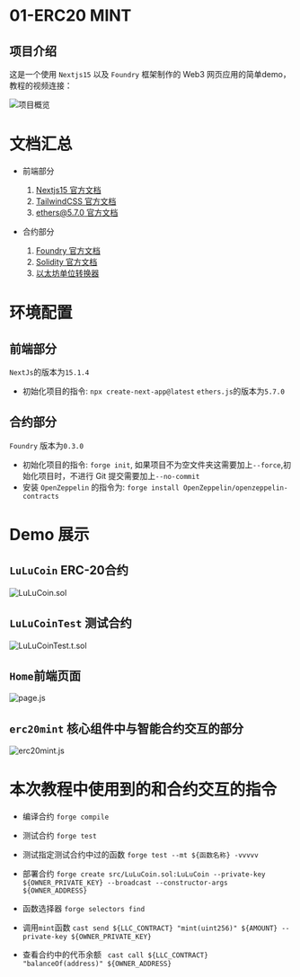 # 01-ERC20 MINT
## 项目介绍
这是一个使用 `Nextjs15` 以及 `Foundry` 框架制作的 Web3 网页应用的简单demo，教程的视频连接：

![项目概览](./docs-assets/demo.png)

# 文档汇总
- 前端部分
  1. [Nextjs15 官方文档](https://nextjs.org/)
  2. [TailwindCSS 官方文档](https://tailwindcss.com/)
  3. [ethers@5.7.0 官方文档](https://docs.ethers.org/v5/)
   
- 合约部分
  1. [Foundry 官方文档](https://book.getfoundry.sh/)
  2. [Solidity 官方文档](https://docs.soliditylang.org/en/latest/)
  3. [以太坊单位转换器](https://eth-converter.com/)

# 环境配置
## 前端部分
`NextJs`的版本为`15.1.4`
   - 初始化项目的指令: `npx create-next-app@latest`
`ethers.js`的版本为`5.7.0`

## 合约部分
`Foundry` 版本为`0.3.0`
   - 初始化项目的指令: `forge init`, 如果项目不为空文件夹这需要加上`--force`,初始化项目时，不进行 Git 提交需要加上`--no-commit`
   - 安装 `OpenZeppelin` 的指令为: `forge install OpenZeppelin/openzeppelin-contracts` 

# Demo 展示
## `LuLuCoin` ERC-20合约
![LuLuCoin.sol](./docs-assets/contracts-show.png)

## `LuLuCoinTest` 测试合约
![LuLuCoinTest.t.sol](./docs-assets/test-show.png)

## `Home`前端页面
![page.js](./docs-assets/frontend-show.png)


## `erc20mint` 核心组件中与智能合约交互的部分
![erc20mint.js](./docs-assets/web3-intercation-show.png)


# 本次教程中使用到的和合约交互的指令
* 编译合约
`forge compile`

* 测试合约
`forge test`

* 测试指定测试合约中过的函数
`forge test --mt ${函数名称} -vvvvv `

* 部署合约
`forge create src/LuLuCoin.sol:LuLuCoin --private-key ${OWNER_PRIVATE_KEY} --broadcast --constructor-args ${OWNER_ADDRESS}`

* 函数选择器
`forge selectors find`

* 调用`mint`函数
`cast send ${LLC_CONTRACT} "mint(uint256)" ${AMOUNT} --private-key ${OWNER_PRIVATE_KEY}`
 
* 查看合约中的代币余额
` cast call ${LLC_CONTRACT} "balanceOf(address)" ${OWNER_ADDRESS}`

